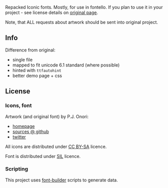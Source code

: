 Repacked Iconic fonts. Mostly, for use in fontello. If you plan to use it
in your project - see license details on [original page](http://somerandomdude.com/work/iconic/).

Note, that ALL requests about artwork should be sent into original project.


Info
----

Difference from original:

- single file
- mapped to fit unicode 6.1 standard (where possible)
- hinted with `ttfautohint`
- better demo page + css


License
-------

### Icons, font

Artwork (and original font) by P.J. Onori:

- [homepage](http://somerandomdude.com/work/iconic/)
- [sources @ github](https://github.com/somerandomdude/Iconic)
- [twitter](http://twitter.com/somerandomdude)

All icons are distributed under
[CC BY-SA](http://creativecommons.org/licenses/by-sa/3.0/) licence.

Font is distributed under
[SIL](http://scripts.sil.org/cms/scripts/page.php?site_id=nrsi&id=OFL) licence.


### Scripting

This project uses [font-builder](https://github.com/fontello/font-builder) scripts to generate data.

